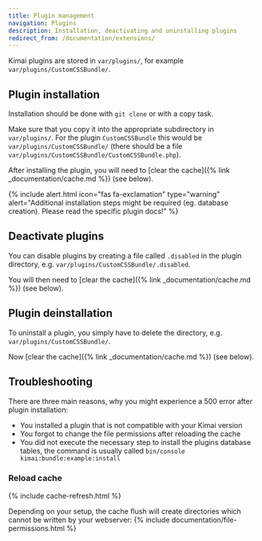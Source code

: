 ```yaml
---
title: Plugin management
navigation: Plugins
description: Installation, deactivating and uninstalling plugins 
redirect_from: /documentation/extensions/
---
```


Kimai plugins are stored in `var/plugins/`, for example `var/plugins/CustomCSSBundle/`.

## Plugin installation

Installation should be done with `git clone` or with a copy task.

Make sure that you copy it into the appropriate subdirectory in `var/plugins/`. 
For the plugin `CustomCSSBundle` this would be `var/plugins/CustomCSSBundle/` (there should be a file `var/plugins/CustomCSSBundle/CustomCSSBundle.php`).

After installing the plugin, you will need to [clear the cache]({% link _documentation/cache.md %}) (see below).

{% include alert.html icon="fas fa-exclamation" type="warning" alert="Additional installation steps might be required (eg. database creation). Please read the specific plugin docs!" %}

## Deactivate plugins

You can disable plugins by creating a file called `.disabled` in the plugin directory, e.g. `var/plugins/CustomCSSBundle/.disabled`.

You will then need to [clear the cache]({% link _documentation/cache.md %}) (see below). 

## Plugin deinstallation

To uninstall a plugin, you simply have to delete the directory, e.g. `var/plugins/CustomCSSBundle/`.

Now [clear the cache]({% link _documentation/cache.md %}) (see below).

## Troubleshooting

There are three main reasons, why you might experience a 500 error after plugin installation:

- You installed a plugin that is not compatible with your Kimai version
- You forgot to change the file permissions after reloading the cache
- You did not execute the necessary step to install the plugins database tables, the command is usually called `bin/console kimai:bundle:example:install` 

### Reload cache

{% include cache-refresh.html %}

Depending on your setup, the cache flush will create directories which cannot be written by your webserver:
{% include documentation/file-permissions.html %}
